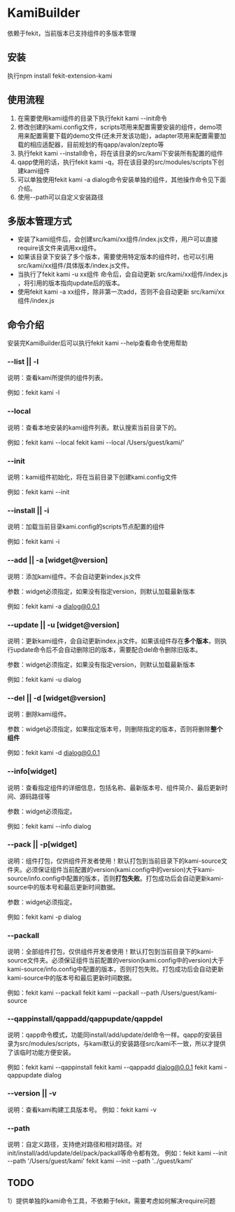 KamiBuilder
=============================
依赖于fekit，当前版本已支持组件的多版本管理

## 安装
执行npm install fekit-extension-kami

## 使用流程
1. 在需要使用kami组件的目录下执行fekit kami --init命令 
2. 修改创建的kami.config文件，scripts项用来配置需要安装的组件，demo项用来配置需要下载的demo文件(还未开发该功能)，adapter项用来配置需要加载的相应适配器，目前规划的有qapp/avalon/zepto等
3. 执行fekit kami --install命令，将在该目录的src/kami下安装所有配置的组件
4. qapp使用的话，执行fekit kami -q，将在该目录的src/modules/scripts下创建kami组件
5. 可以单独使用fekit kami -a dialog命令安装单独的组件，其他操作命令见下面介绍。
6. 使用--path可以自定义安装路径

## 多版本管理方式
* 安装了kami组件后，会创建src/kami/xx组件/index.js文件，用户可以直接require该文件来调用xx组件。
* 如果该目录下安装了多个版本，需要使用特定版本的组件时，也可以引用src/kami/xx组件/具体版本/index.js文件。
* 当执行了fekit kami -u xx组件 命令后，会自动更新 src/kami/xx组件/index.js ，将引用的版本指向update后的版本。
* 使用fekit kami -a xx组件，除非第一次add，否则不会自动更新 src/kami/xx组件/index.js

## 命令介绍
安装完KamiBuilder后可以执行fekit kami --help查看命令使用帮助

### --list || -l 
说明：查看kami所提供的组件列表。

例如：fekit kami -l

### --local
说明：查看本地安装的kami组件列表。默认搜索当前目录下的。

例如：fekit kami --local   fekit kami --local /Users/guest/kami/'

### --init
说明：kami组件初始化，将在当前目录下创建kami.config文件

例如：fekit kami --init

### --install || -i
说明：加载当前目录kami.config的scripts节点配置的组件

例如：fekit kami -i

### --add || -a [widget@version]
说明：添加kami组件。不会自动更新index.js文件

参数：widget必须指定，如果没有指定version，则默认加载最新版本

例如：fekit kami -a dialog@0.0.1

### --update || -u [widget@version]
说明：更新kami组件，会自动更新index.js文件。如果该组件存在**多个版本**，则执行update命令后不会自动删除旧的版本，需要配合del命令删除旧版本。

参数：widget必须指定，如果没有指定version，则默认加载最新版本

例如：fekit kami -u dialog

### --del || -d [widget@version]
说明：删除kami组件。

参数：widget必须指定，如果指定版本号，则删除指定的版本，否则将删除**整个组件**

例如：fekit kami -d dialog@0.0.1

### --info[widget]
说明：查看指定组件的详细信息，包括名称、最新版本号、组件简介、最后更新时间、源码路径等

参数：widget必须指定。

例如：fekit kami --info dialog

### --pack || -p[widget]
说明：组件打包，仅供组件开发者使用！默认打包到当前目录下的kami-source文件夹。必须保证组件当前配置的version(kami.config中的version)大于kami-source/info.config中配置的版本，否则**打包失败**。打包成功后会自动更新kami-source中的版本号和最后更新时间数据。

参数：widget必须指定。

例如：fekit kami -p dialog

### --packall
说明：全部组件打包，仅供组件开发者使用！默认打包到当前目录下的kami-source文件夹。必须保证组件当前配置的version(kami.config中的version)大于kami-source/info.config中配置的版本，否则打包失败。打包成功后会自动更新kami-source中的版本号和最后更新时间数据。

例如：fekit kami --packall    fekit kami --packall --path /Users/guest/kami-source

### --qappinstall/qappadd/qappupdate/qappdel
说明：qapp命令模式，功能同install/add/update/del命令一样。qapp的安装目录为src/modules/scripts，与kami默认的安装路径src/kami不一致，所以才提供了该临时功能方便安装。

例如：fekit kami --qappinstall     fekit kami --qappadd dialog@0.0.1      fekit kami -qappupdate dialog

### --version || -v
说明：查看kami构建工具版本号。
例如：fekit kami -v

### --path
说明：自定义路径，支持绝对路径和相对路径。对init/install/add/update/del/pack/packall等命令都有效。
例如：fekit kami --init --path '/Users/guest/kami'    fekit kami --init --path '../guest/kami'


## TODO
1）提供单独的kami命令工具，不依赖于fekit，需要考虑如何解决require问题